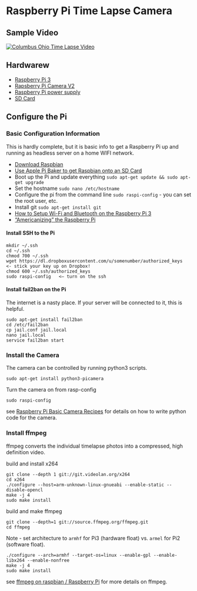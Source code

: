 # Raspberry Pi Time Lapse Camera

## Sample Video

[![Columbus Ohio Time Lapse Video](https://img.youtube.com/vi/PmDKXX1XHno/0.jpg)](https://www.youtube.com/watch?v=PmDKXX1XHno)

## Hardwarew

* [Raspberry Pi 3](https://www.amazon.com/Raspberry-Model-A1-2GHz-64-bit-quad-core/dp/B01CD5VC92/ref=sr_1_3?s=pc&ie=UTF8&qid=1499880702&sr=1-3&keywords=raspberry+pi+3)
* [Rapsberry Pi Camera V2](https://www.amazon.com/Raspberry-Pi-Camera-Module-Megapixel/dp/B01ER2SKFS/ref=sr_1_3?s=electronics&ie=UTF8&qid=1499880820&sr=1-3&keywords=raspberry+pi+3+camera)
* [Raspberry Pi power supply](https://www.amazon.com/CanaKit-Raspberry-Supply-Adapter-Charger/dp/B00MARDJZ4/ref=sr_1_1?s=electronics&ie=UTF8&qid=1499880799&sr=1-1-spons&keywords=raspberry+pi+3+power+supply&psc=1)
* [SD Card](https://www.amazon.com/SanDisk-microSDHC-Standard-Packaging-SDSQUNC-032G-GN6MA/dp/B010Q57T02/ref=pd_bxgy_147_img_2?_encoding=UTF8&psc=1&refRID=N2HGSMWD8V6H4245YZ9P)

## Configure the Pi

### Basic Configuration Information

This is hardly complete, but it is basic info to get a Raspberry Pi up and running as headless server on a home WIFI network.

* [Download Raspbian](https://www.raspberrypi.org/downloads/)
* [Use Apple Pi Baker to get Raspbian onto an SD Card](https://www.tweaking4all.com/hardware/raspberry-pi/macosx-apple-pi-baker/)
* Boot up the Pi and update everything ```sudo apt-get update && sudo apt-get upgrade```
* Set the hostname ```sudo nano /etc/hostname```
* Configure the pi from the command line ```sudo raspi-config``` - you can set the root user, etc.
* Install git ```sudo apt-get install git```
* [How to Setup Wi-Fi and Bluetooth on the Raspberry Pi 3](http://www.makeuseof.com/tag/setup-wi-fi-bluetooth-raspberry-pi-3/)
* [“Americanizing” the Raspberry Pi](http://rohankapoor.com/2012/04/americanizing-the-raspberry-pi/)

#### Install SSH to the Pi

```
mkdir ~/.ssh
cd ~/.ssh
chmod 700 ~/.ssh
wget https://dl.dropboxusercontent.com/u/somenumber/authorized_keys  <- stick your key up on Dropbox!
chmod 600 ~/.ssh/authorized_keys
sudo raspi-config   <— turn on the ssh
```
#### Install fail2ban on the Pi

The internet is a nasty place. If your server will be connected to it, this is helpful.

```
sudo apt-get install fail2ban
cd /etc/fail2ban
cp jail.conf jail.local
nano jail.local
service fail2ban start
```

### Install the Camera

The camera can be controlled by running python3 scripts.

```sudo apt-get install python3-picamera```

Turn the camera on from rasp-config

```sudo raspi-config```

see [Raspberry Pi Basic Camera Recipes](http://picamera.readthedocs.io/en/release-1.13/recipes1.html) for details on how to write python code for the camera.

### Install ffmpeg

ffmpeg converts the individual timelapse photos into a compressed, high definition video.

build and install x264
```
git clone --depth 1 git://git.videolan.org/x264
cd x264
./configure --host=arm-unknown-linux-gnueabi --enable-static --disable-opencl
make -j 4
sudo make install
``` 
build and make ffmpeg
```
git clone --depth=1 git://source.ffmpeg.org/ffmpeg.git
cd ffmpeg
```
Note - set architecture to ```armhf``` for Pi3 (hardware float) vs. ```armel``` for Pi2 (software float).
```
./configure --arch=armhf --target-os=linux --enable-gpl --enable-libx264 --enable-nonfree
make -j 4
sudo make install
```

see [ffmpeg on raspbian / Raspberry Pi](http://hannes.enjoys.it/blog/2016/03/ffmpeg-on-raspbian-raspberry-pi/
) for more details on ffmpeg.
